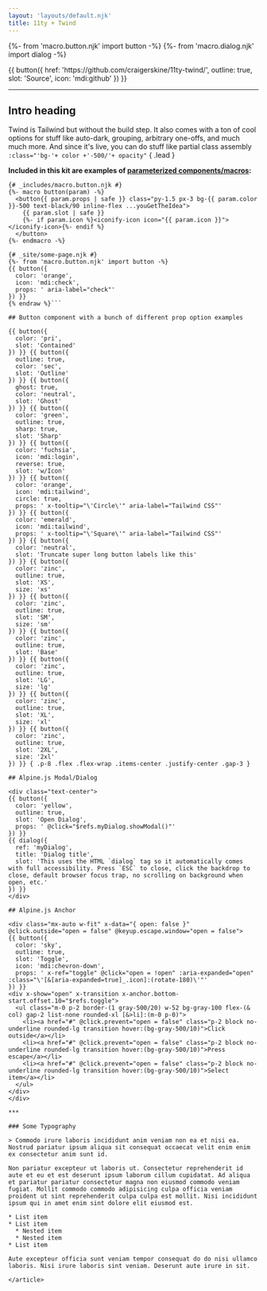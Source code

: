 ```yaml
---
layout: 'layouts/default.njk'
title: 11ty + Twind
---
```


{%- from 'macro.button.njk' import button -%}
{%- from 'macro.dialog.njk' import dialog -%}

<p class="mb-12 text-center">{{ button({
  href: 'https://github.com/craigerskine/11ty-twind/',
  outline: true,
  slot: 'Source',
  icon: 'mdi:github'
}) }}</p>

<article class="{{ site.prose }}">

***

## Intro heading

Twind is Tailwind but without the build step. It also comes with a ton of cool options for stuff like auto-dark, grouping, arbitrary one-offs, and much much more. And since it's live, you can do stuff like partial class assembly `:class="'bg-'+ color +'-500/'+ opacity"` { .lead }

**Included in this kit are examples of [parameterized components/macros](https://github.com/craigerskine/11ty-twind/blob/main/_site/_includes/macro.button.njk):**

```twig{% raw %}
{# _includes/macro.button.njk #}
{%- macro button(param) -%}
  <button{{ param.props | safe }} class="py-1.5 px-3 bg-{{ param.color }}-500 text-black/90 inline-flex ...youGetTheIdea">
    {{ param.slot | safe }}
    {%- if param.icon %}<iconify-icon icon="{{ param.icon }}"></iconify-icon>{%- endif %}
  </button>
{%- endmacro -%}

{# _site/some-page.njk #}
{%- from 'macro.button.njk' import button -%}
{{ button({
  color: 'orange',
  icon: 'mdi:check',
  props: ' aria-label="check"'
}) }}
{% endraw %}```

## Button component with a bunch of different prop option examples

{{ button({
  color: 'pri',
  slot: 'Contained'
}) }} {{ button({
  outline: true,
  color: 'sec',
  slot: 'Outline'
}) }} {{ button({
  ghost: true,
  color: 'neutral',
  slot: 'Ghost'
}) }} {{ button({
  color: 'green',
  outline: true,
  sharp: true,
  slot: 'Sharp'
}) }} {{ button({
  color: 'fuchsia',
  icon: 'mdi:login',
  reverse: true,
  slot: 'w/Icon'
}) }} {{ button({
  color: 'orange',
  icon: 'mdi:tailwind',
  circle: true,
  props: ' x-tooltip="\'Circle\'" aria-label="Tailwind CSS"'
}) }} {{ button({
  color: 'emerald',
  icon: 'mdi:tailwind',
  props: ' x-tooltip="\'Square\'" aria-label="Tailwind CSS"'
}) }} {{ button({
  color: 'neutral',
  slot: 'Truncate super long button labels like this'
}) }} {{ button({
  color: 'zinc',
  outline: true,
  slot: 'XS',
  size: 'xs'
}) }} {{ button({
  color: 'zinc',
  outline: true,
  slot: 'SM',
  size: 'sm'
}) }} {{ button({
  color: 'zinc',
  outline: true,
  slot: 'Base'
}) }} {{ button({
  color: 'zinc',
  outline: true,
  slot: 'LG',
  size: 'lg'
}) }} {{ button({
  color: 'zinc',
  outline: true,
  slot: 'XL',
  size: 'xl'
}) }} {{ button({
  color: 'zinc',
  outline: true,
  slot: '2XL',
  size: '2xl'
}) }} { .p-8 .flex .flex-wrap .items-center .justify-center .gap-3 }

## Alpine.js Modal/Dialog

<div class="text-center">
{{ button({
  color: 'yellow',
  outline: true,
  slot: 'Open Dialog',
  props: ' @click="$refs.myDialog.showModal()"'
}) }}
{{ dialog({
  ref: 'myDialog',
  title: 'Dialog title',
  slot: 'This uses the HTML `dialog` tag so it automatically comes with full accessibility. Press `ESC` to close, click the backdrop to close, default browser focus trap, no scrolling on background when open, etc.'
}) }}
</div>

## Alpine.js Anchor

<div class="mx-auto w-fit" x-data="{ open: false }" @click.outside="open = false" @keyup.escape.window="open = false">
{{ button({
  color: 'sky',
  outline: true,
  slot: 'Toggle',
  icon: 'mdi:chevron-down',
  props: ' x-ref="toggle" @click="open = !open" :aria-expanded="open" :class="\'[&[aria-expanded=true]_.icon]:(rotate-180)\'"'
}) }}
<div x-show="open" x-transition x-anchor.bottom-start.offset.10="$refs.toggle">
  <ul class="m-0 p-2 border-(1 gray-500/20) w-52 bg-gray-100 flex-(& col) gap-2 list-none rounded-xl [&>li]:(m-0 p-0)">
    <li><a href="#" @click.prevent="open = false" class="p-2 block no-underline rounded-lg transition hover:(bg-gray-500/10)">Click outside</a></li>
    <li><a href="#" @click.prevent="open = false" class="p-2 block no-underline rounded-lg transition hover:(bg-gray-500/10)">Press escape</a></li>
    <li><a href="#" @click.prevent="open = false" class="p-2 block no-underline rounded-lg transition hover:(bg-gray-500/10)">Select item</a></li>
  </ul>
</div>
</div>

***

### Some Typography

> Commodo irure laboris incididunt anim veniam non ea et nisi ea. Nostrud pariatur ipsum aliqua sit consequat occaecat velit enim enim ex consectetur anim sunt id.

Non pariatur excepteur ut laboris ut. Consectetur reprehenderit id aute et eu et est deserunt ipsum laborum cillum cupidatat. Ad aliqua et pariatur pariatur consectetur magna non eiusmod commodo veniam fugiat. Mollit commodo commodo adipisicing culpa officia veniam proident ut sint reprehenderit culpa culpa est mollit. Nisi incididunt ipsum qui in amet enim sint dolore elit eiusmod est.

* List item
* List item
  * Nested item
  * Nested item
* List item

Aute excepteur officia sunt veniam tempor consequat do do nisi ullamco laboris. Nisi irure laboris sint veniam. Deserunt aute irure in sit.

</article>
